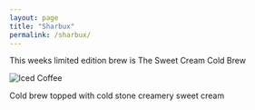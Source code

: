 ```yaml
---
layout: page
title: "Sharbux"
permalink: /sharbux/
---
```

This weeks limited edition brew is The Sweet Cream Cold Brew


![Iced Coffee](/assets/sweetcream.jpg)


Cold brew topped with cold stone creamery sweet cream